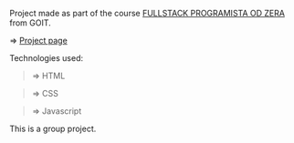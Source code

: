 Project made as part of the course [FULLSTACK PROGRAMISTA OD ZERA](https://goit.global/pl/courses/fullstackonline/?utm_source=main-site) from GOIT.

=> [Project page](https://marektg.github.io/HTML_CSS-Ice_cream_project/)

Technologies used:
>=> HTML

>=> CSS

>=> Javascript

This is a group project.
